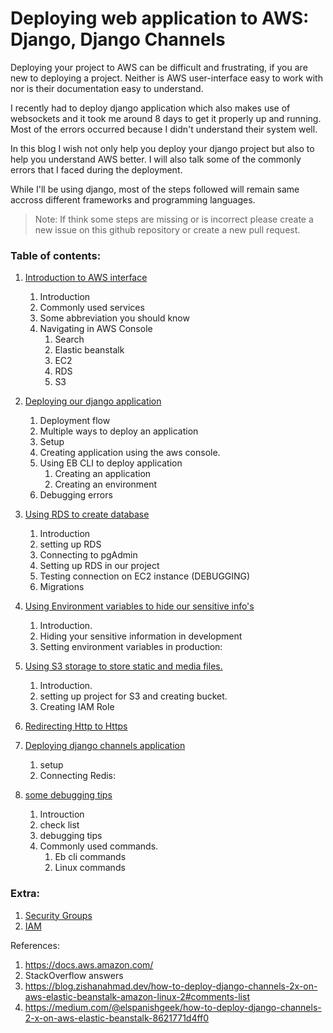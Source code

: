 # Deploying web application to AWS: Django, Django Channels

Deploying your project to AWS can be difficult and frustrating, if you are new to deploying a project. Neither is AWS user-interface easy to work with nor is their documentation easy to understand.

I recently had to deploy django application which also makes use of websockets and it took me around 8 days to get it properly up and running. Most of the errors occurred because I didn't understand their system well.

In this blog I wish not only help you deploy your django project but also to help you understand AWS better. I will also talk some of the commonly errors that I faced during the deployment.

While I'll be using django, most of the steps followed will remain same accross different frameworks and programming languages.

>Note: If think some steps are missing or is incorrect please create a new issue on this github repository or create a new pull request.

### Table of contents:

1. [Introduction to AWS interface](https://github.com/PaulleDemon/AWS-deployment/blob/master/AWS_Interface.md)

    1. Introduction
    2. Commonly used services
    3. Some abbreviation you should know
    4. Navigating in AWS Console
        <br>
        1. Search
        2. Elastic beanstalk
        3. EC2
        4. RDS 
        5. S3

2. [Deploying our django application](https://github.com/PaulleDemon/AWS-deployment/blob/master/deploying_django.md)
    
    1. Deployment flow
    2. Multiple ways to deploy an application
    3. Setup
    4. Creating application using the aws console.
    5. Using EB CLI to deploy application
        <br>
        1. Creating an application
        2. Creating an environment
    6. Debugging errors


3. [Using RDS to create database](https://github.com/PaulleDemon/AWS-deployment/blob/master/connecting_RDS.md)

    1. Introduction
    2. setting up RDS
    3. Connecting to pgAdmin
    4. Setting up RDS in our project
    5. Testing connection on EC2 instance (DEBUGGING)
    6. Migrations


4. [Using Environment variables to hide our sensitive info's](https://github.com/PaulleDemon/AWS-deployment/blob/master/UsingEnvironment.md)

    1. Introduction.
    2. Hiding your sensitive information in development
    3. Setting environment variables in production:


5. [Using S3 storage to store static and media files.](https://github.com/PaulleDemon/AWS-deployment/blob/master/s3buckets.md)
    1. Introduction.
    2. setting up project for S3 and creating bucket.
    3. Creating IAM Role


6. [Redirecting Http to Https](https://github.com/PaulleDemon/AWS-deployment/blob/master/redirectHttps.md)

7. [Deploying django channels application](https://github.com/PaulleDemon/AWS-deployment/blob/master/django-channels.md)

    1. setup
    2. Connecting Redis:


8. [some debugging tips](https://github.com/PaulleDemon/AWS-deployment/blob/master/debugging-tips.md)
    1. Introuction
    2. check list
    3. debugging tips
    4. Commonly used commands.
        1. Eb cli commands
        2. Linux commands

### Extra:

1. [Security Groups](https://github.com/PaulleDemon/AWS-deployment/blob/master/SecurityGroups.md)
2. [IAM](https://github.com/PaulleDemon/AWS-deployment/blob/master/IAM.md) 

References:
1. https://docs.aws.amazon.com/
2. StackOverflow answers
3. https://blog.zishanahmad.dev/how-to-deploy-django-channels-2x-on-aws-elastic-beanstalk-amazon-linux-2#comments-list
4. https://medium.com/@elspanishgeek/how-to-deploy-django-channels-2-x-on-aws-elastic-beanstalk-8621771d4ff0
